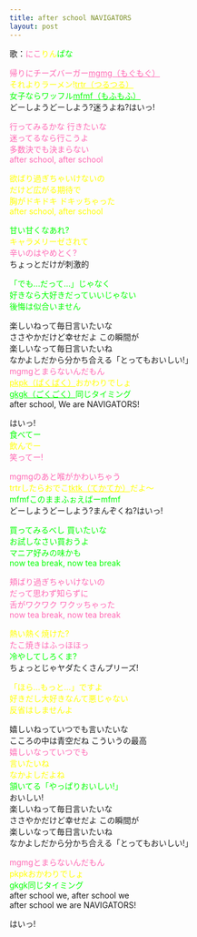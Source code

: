```yaml
---
title: after school NAVIGATORS
layout: post
---
```

歌：<font color="hotpink">にこ</font><font color="yellow">りん</font><font color="lime">ぱな</font>

<p><font color="hotpink">帰りにチーズバーガー<u>mgmg（もぐもぐ）</u></font><br />
<font color="yellow">それよりラーメン!<u>trtr（つるつる）</u></font><br />
<font color="lime">女子ならワッフル<u>mfmf（もふもふ）</u></font><br />
どーしようどーしよう?迷うよね?はいっ!</p>

<p><font color="hotpink">行ってみるかな 行きたいな<br />
迷ってるなら行こうよ<br />
多数決でも決まらない<br />
after school, after school</font></p>

<p><font color="yellow">欲ばり過ぎちゃいけないの<br />
だけど広がる期待で<br />
胸がドキドキ ドキッちゃった<br />
after school, after school</font></p>

<p><font color="lime">甘い甘くなあれ?</font><br />
<font color="yellow">キャラメリーゼされて</font><br />
<font color="hotpink">辛いのはやめとく?</font><br />
ちょっとだけが刺激的</p>

<p><font color="lime">「でも…だって…」じゃなく<br />
好きなら大好きだっていいじゃない<br />
後悔は似合いません</font></p>

<p>楽しいねって毎日言いたいな<br />
ささやかだけど幸せだよ この瞬間が<br />
楽しいなって毎日言いたいね<br />
なかよしだから分かち合える「とってもおいしい!」<br />
<font color="hotpink">mgmgとまらないんだもん</font><br />
<font color="yellow"><u>pkpk（ぱくぱく）</u>おかわりでしょ</font><br />
<font color="lime"><u>gkgk（ごくごく）</u>同じタイミング</font><br />
after school, We are NAVIGATORS!</p>

<p>はいっ!<br />
<font color="lime">食べてー</font><br />
<font color="yellow">飲んでー</font><br />
<font color="hotpink">笑ってー!</font></p>

<p><font color="hotpink">mgmgのあと喉がかわいちゃう</font><br />
<font color="yellow">trtrしたらおでこ<u>tktk（てかてか）</u>だよ～</font><br />
<font color="lime">mfmfこのままふぉえばーmfmf</font><br />
どーしようどーしよう?まんぞくね?はいっ!</p>

<p><font color="lime">買ってみるべし 買いたいな<br />
お試しなさい買おうよ<br />
マニア好みの味かも<br />
now tea break, now tea break</font></p>

<p><font color="hotpink">頬ばり過ぎちゃいけないの<br />
だって思わず知らずに<br />
舌がワクワク ワクッちゃった<br />
now tea break, now tea break</font></p>

<p><font color="yellow">熱い熱く焼けた?</font><br />
<font color="hotpink">たこ焼きはふっほほっ</font><br />
<font color="lime">冷やしてしろくま?</font><br />
ちょっとじゃヤダたくさんプリーズ!</p>

<p><font color="yellow">「ほら…もっと…」ですよ<br />
好きだし大好きなんて悪じゃない<br />
反省はしませんよ</font></p>

<p>嬉しいねっていつでも言いたいな<br />
こころの中は青空だね こういうの最高<br />
<font color="hotpink">嬉しいなっていつでも</font><br />
<font color="yellow">言いたいね<br />
なかよしだよね</font><br />
<font color="lime">頷いてる「やっぱりおいしい!」</font><br />
おいしい!<br />
楽しいねって毎日言いたいな<br />
ささやかだけど幸せだよ この瞬間が<br />
楽しいなって毎日言いたいね<br />
なかよしだから分かち合える「とってもおいしい!」</p>

<p><font color="hotpink">mgmgとまらないんだもん</font><br />
<font color="yellow">pkpkおかわりでしょ</font><br />
<font color="lime">gkgk同じタイミング</font><br />
after school we, after school we<br />
after school we are NAVIGATORS!</p>

<p>はいっ!</p>